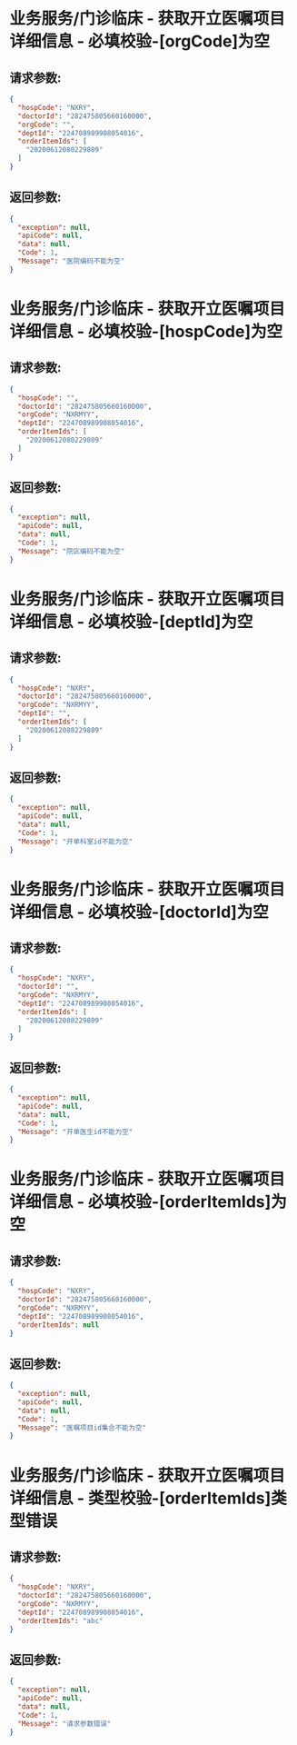 
# 业务服务/门诊临床 - 获取开立医嘱项目详细信息 - 必填校验-[orgCode]为空
## 请求参数:
``` json
{
  "hospCode": "NXRY",
  "doctorId": "282475805660160000",
  "orgCode": "",
  "deptId": "224708989908054016",
  "orderItemIds": [
    "20200612080229809"
  ]
}
```
## 返回参数:
``` json
{
  "exception": null,
  "apiCode": null,
  "data": null,
  "Code": 1,
  "Message": "医院编码不能为空"
}
```
# 业务服务/门诊临床 - 获取开立医嘱项目详细信息 - 必填校验-[hospCode]为空
## 请求参数:
``` json
{
  "hospCode": "",
  "doctorId": "282475805660160000",
  "orgCode": "NXRMYY",
  "deptId": "224708989908054016",
  "orderItemIds": [
    "20200612080229809"
  ]
}
```
## 返回参数:
``` json
{
  "exception": null,
  "apiCode": null,
  "data": null,
  "Code": 1,
  "Message": "院区编码不能为空"
}
```
# 业务服务/门诊临床 - 获取开立医嘱项目详细信息 - 必填校验-[deptId]为空
## 请求参数:
``` json
{
  "hospCode": "NXRY",
  "doctorId": "282475805660160000",
  "orgCode": "NXRMYY",
  "deptId": "",
  "orderItemIds": [
    "20200612080229809"
  ]
}
```
## 返回参数:
``` json
{
  "exception": null,
  "apiCode": null,
  "data": null,
  "Code": 1,
  "Message": "开单科室id不能为空"
}
```
# 业务服务/门诊临床 - 获取开立医嘱项目详细信息 - 必填校验-[doctorId]为空
## 请求参数:
``` json
{
  "hospCode": "NXRY",
  "doctorId": "",
  "orgCode": "NXRMYY",
  "deptId": "224708989908054016",
  "orderItemIds": [
    "20200612080229809"
  ]
}
```
## 返回参数:
``` json
{
  "exception": null,
  "apiCode": null,
  "data": null,
  "Code": 1,
  "Message": "开单医生id不能为空"
}
```
# 业务服务/门诊临床 - 获取开立医嘱项目详细信息 - 必填校验-[orderItemIds]为空
## 请求参数:
``` json
{
  "hospCode": "NXRY",
  "doctorId": "282475805660160000",
  "orgCode": "NXRMYY",
  "deptId": "224708989908054016",
  "orderItemIds": null
}
```
## 返回参数:
``` json
{
  "exception": null,
  "apiCode": null,
  "data": null,
  "Code": 1,
  "Message": "医嘱项目id集合不能为空"
}
```
# 业务服务/门诊临床 - 获取开立医嘱项目详细信息 - 类型校验-[orderItemIds]类型错误
## 请求参数:
``` json
{
  "hospCode": "NXRY",
  "doctorId": "282475805660160000",
  "orgCode": "NXRMYY",
  "deptId": "224708989908054016",
  "orderItemIds": "abc"
}
```
## 返回参数:
``` json
{
  "exception": null,
  "apiCode": null,
  "data": null,
  "Code": 1,
  "Message": "请求参数错误"
}
```